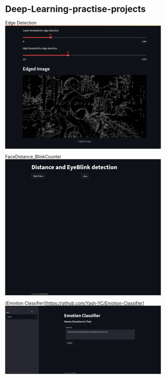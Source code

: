 # Deep-Learning-practise-projects

Edge Detection
![](https://github.com/Yash-YC/Deep-Learning-practise-projects/blob/main/Edge_Detection/Ed.gif)


FaceDistance_BlinkCounter 
![](https://github.com/Yash-YC/Deep-Learning-practise-projects/blob/main/FaceDistance_BlinkCounter/Blink.gif)

(Emotion Classifier)[https://github.com/Yash-YC/Emotion-Classifier]
![](https://github.com/Yash-YC/Emotion-Classifier/blob/main/Classifier.gif)
